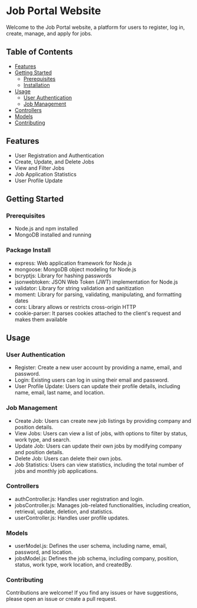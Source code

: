 # Job Portal Website

Welcome to the Job Portal website, a platform for users to register, log in, create, manage, and apply for jobs.

## Table of Contents

- [Features](#features)
- [Getting Started](#getting-started)
  - [Prerequisites](#prerequisites)
  - [Installation](#installation)
- [Usage](#usage)
  - [User Authentication](#user-authentication)
  - [Job Management](#job-management)
- [Controllers](#controllers)
- [Models](#models)
- [Contributing](#contributing)

## Features

- User Registration and Authentication
- Create, Update, and Delete Jobs
- View and Filter Jobs
- Job Application Statistics
- User Profile Update

## Getting Started

### Prerequisites

- Node.js and npm installed
- MongoDB installed and running

### Package Install
- express: Web application framework for Node.js
- mongoose: MongoDB object modeling for Node.js
- bcryptjs: Library for hashing passwords
- jsonwebtoken: JSON Web Token (JWT) implementation for Node.js
- validator: Library for string validation and sanitization
- moment: Library for parsing, validating, manipulating, and formatting dates
- cors: Library allows or restricts cross-origin HTTP
- cookie-parser: It parses cookies attached to the client's request and makes them available

  
## Usage
### User Authentication  
- Register: Create a new user account by providing a name, email, and password.
- Login: Existing users can log in using their email and password.
- User Profile Update: Users can update their profile details, including name, email, last name, and location.

### Job Management
- Create Job: Users can create new job listings by providing company and position details.
- View Jobs: Users can view a list of jobs, with options to filter by status, work type, and search.
- Update Job: Users can update their own jobs by modifying company and position details.
- Delete Job: Users can delete their own jobs.
- Job Statistics: Users can view statistics, including the total number of jobs and monthly job applications.

### Controllers
- authController.js: Handles user registration and login.
- jobsController.js: Manages job-related functionalities, including creation, retrieval, update, deletion, and statistics.
- userController.js: Handles user profile updates.

### Models
- userModel.js: Defines the user schema, including name, email, password, and location.
- jobsModel.js: Defines the job schema, including company, position, status, work type, work location, and createdBy.

### Contributing
Contributions are welcome! If you find any issues or have suggestions, please open an issue or create a pull request.
